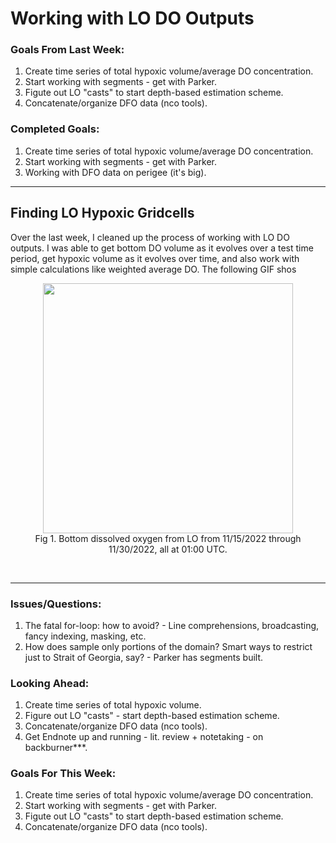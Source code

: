 # Working with LO DO Outputs

### Goals From Last Week:
1. Create time series of total hypoxic volume/average DO concentration.
2. Start working with segments - get with Parker.
3. Figute out LO "casts" to start depth-based estimation scheme.
4. Concatenate/organize DFO data (nco tools).

### Completed Goals:
1. Create time series of total hypoxic volume/average DO concentration.
2. Start working with segments - get with Parker.
3. Working with DFO data on perigee (it's big).

---

## Finding LO Hypoxic Gridcells

Over the last week, I cleaned up the process of working with LO DO outputs. I was able to get bottom DO volume as it evolves over a test time period, get hypoxic volume as it evolves over time, and also work with simple calculations like weighted average DO. The following GIF shos

<p style="text-align:center;"><img src="https://user-images.githubusercontent.com/55995675/207697706-a5c0cddc-41b9-44d4-88f7-7c4328fe20be.gif" width="400"/><br>Fig 1. Bottom dissolved oxygen from LO from 11/15/2022 through 11/30/2022, all at 01:00 UTC.</p><br>


---

### Issues/Questions:
1. The fatal for-loop: how to avoid? - Line comprehensions, broadcasting, fancy indexing, masking, etc.
2. How does sample only portions of the domain? Smart ways to restrict just to Strait of Georgia, say? - Parker has segments built.

### Looking Ahead:
1. Create time series of total hypoxic volume.
2. Figure out LO "casts" - start depth-based estimation scheme.
3. Concatenate/organize DFO data (nco tools).
4. Get Endnote up and running - lit. review + notetaking - on backburner***.

### Goals For This Week:
1. Create time series of total hypoxic volume/average DO concentration.
2. Start working with segments - get with Parker.
3. Figute out LO "casts" to start depth-based estimation scheme.
4. Concatenate/organize DFO data (nco tools).

